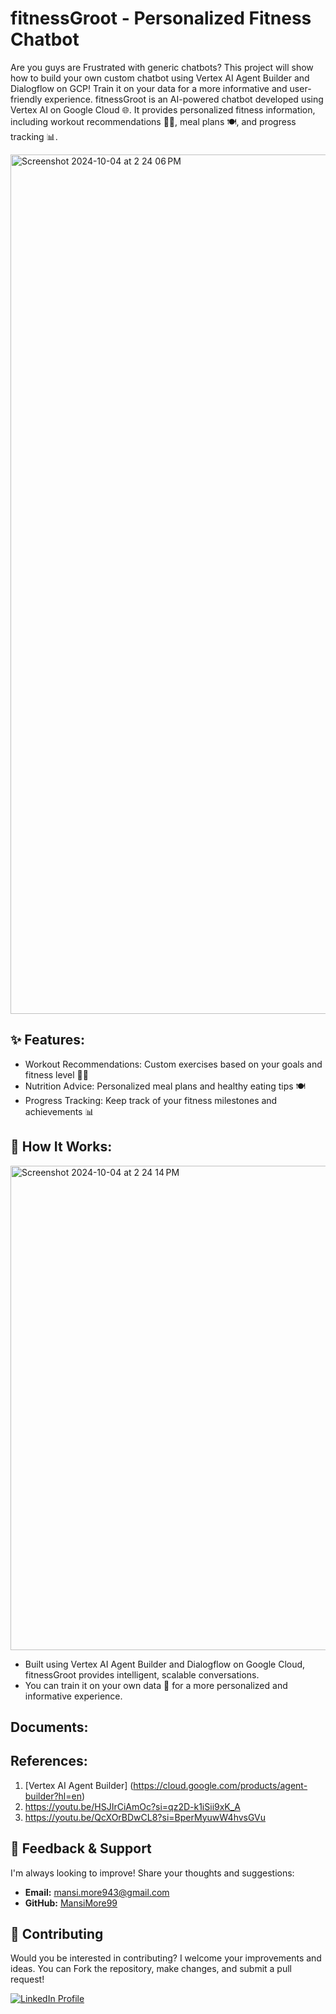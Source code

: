 # fitnessGroot - Personalized Fitness Chatbot

Are you guys are Frustrated with generic chatbots?  This project will show how to build your own custom chatbot using Vertex AI Agent Builder and Dialogflow on GCP! Train it on your data for a more informative and user-friendly experience. 
fitnessGroot is an AI-powered chatbot developed using Vertex AI on Google Cloud 🌐. It provides personalized fitness information, including workout recommendations 🏋️‍♂️, meal plans 🍽️, and progress tracking 📊. 



<img width="1375" alt="Screenshot 2024-10-04 at 2 24 06 PM" src="https://github.com/user-attachments/assets/39043473-22b3-426f-9531-c1df5b141ed8">


## ✨ Features:

* Workout Recommendations: Custom exercises based on your goals and fitness level 🏋️‍♂️ 
* Nutrition Advice: Personalized meal plans and healthy eating tips 🍽️
* Progress Tracking: Keep track of your fitness milestones and achievements 📊


## 🚀 How It Works:

<img width="775" alt="Screenshot 2024-10-04 at 2 24 14 PM" src="https://github.com/user-attachments/assets/9de49504-fe80-4aa5-b110-a93a5bca0ba0">

* Built using Vertex AI Agent Builder and Dialogflow on Google Cloud, fitnessGroot provides intelligent, scalable conversations.
* You can train it on your own data 📁 for a more personalized and informative experience.



## Documents:



## References:

1. [Vertex AI Agent Builder] (https://cloud.google.com/products/agent-builder?hl=en)
2. https://youtu.be/HSJIrCiAmOc?si=qz2D-k1iSii9xK_A
3. https://youtu.be/QcXOrBDwCL8?si=BperMyuwW4hvsGVu




## 💬 Feedback & Support

I'm always looking to improve! Share your thoughts and suggestions:

- **Email:** mansi.more943@gmail.com
- **GitHub:** [MansiMore99](https://github.com/MansiMore99)

## 📢 Contributing

Would you be interested in contributing? I welcome your improvements and ideas. You can Fork the repository, make changes, and submit a pull request!


<a href="https://www.linkedin.com/in/mansi-more-0943/"> ![LinkedIn Profile](https://img.shields.io/badge/LinkedIn-0077B5?style=for-the-badge&logo=linkedin&logoColor=white) </a>


